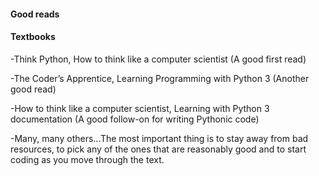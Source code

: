 #### Good reads

#### Textbooks
-Think Python, How to think like a computer scientist (A good first read)

-The Coder’s Apprentice, Learning Programming with Python 3 (Another good read)

-How to think like a computer scientist, Learning with Python 3 documentation (A good follow-on for writing Pythonic code)

-Many, many others...The most important thing is to stay away from bad resources, to pick any of the ones that are reasonably good and to start coding as you move through the text.
